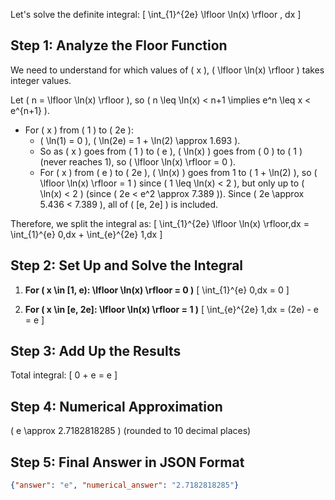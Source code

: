Let's solve the definite integral:
\[
\int_{1}^{2e} \lfloor \ln(x) \rfloor \, dx
\]

## Step 1: Analyze the Floor Function

We need to understand for which values of \( x \), \( \lfloor \ln(x) \rfloor \) takes integer values.

Let \( n = \lfloor \ln(x) \rfloor \), so \( n \leq \ln(x) < n+1 \implies e^n \leq x < e^{n+1} \).

- For \( x \) from \( 1 \) to \( 2e \): 
  - \( \ln(1) = 0 \), \( \ln(2e) = 1 + \ln(2) \approx 1.693 \).
  - So as \( x \) goes from \( 1 \) to \( e \), \( \ln(x) \) goes from \( 0 \) to \( 1 \) (never reaches 1), so \( \lfloor \ln(x) \rfloor = 0 \).
  - For \( x \) from \( e \) to \( 2e \), \( \ln(x) \) goes from 1 to \( 1 + \ln(2) \), so \( \lfloor \ln(x) \rfloor = 1 \) since \( 1 \leq \ln(x) < 2 \), but only up to \( \ln(x) < 2 \) (since \( 2e < e^2 \approx 7.389 \)). Since \( 2e \approx 5.436 < 7.389 \), all of \( [e, 2e] \) is included.

Therefore, we split the integral as:
\[
\int_{1}^{2e} \lfloor \ln(x) \rfloor\,dx = \int_{1}^{e} 0\,dx + \int_{e}^{2e} 1\,dx
\]

## Step 2: Set Up and Solve the Integral

1. **For \( x \in [1, e): \lfloor \ln(x) \rfloor = 0 \)**
\[
\int_{1}^{e} 0\,dx = 0
\]

2. **For \( x \in [e, 2e]: \lfloor \ln(x) \rfloor = 1 \)**
\[
\int_{e}^{2e} 1\,dx = (2e) - e = e
\]

## Step 3: Add Up the Results

Total integral:
\[
0 + e = e
\]

## Step 4: Numerical Approximation

\( e \approx 2.7182818285 \) (rounded to 10 decimal places)

## Step 5: Final Answer in JSON Format

```json
{"answer": "e", "numerical_answer": "2.7182818285"}
```